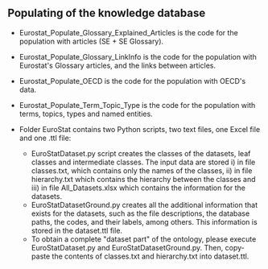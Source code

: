 
## Populating of the knowledge database

-   Eurostat_Populate_Glossary_Explained_Articles is the code for the population with articles (SE + SE Glossary).

-   Eurostat_Populate_Glossary_LinkInfo is the code for the population with Eurostat's Glossary articles, and the links between articles.

-   Eurostat_Populate_OECD is the code for the population with ΟECD's data.

-   Eurostat_Populate_Term_Topic_Type is the code for the population with terms, topics, types and named entities.

-   Folder EuroStat contains two Python scripts, two text files, one Excel file and one .ttl file:
    - EuroStatDataset.py script creates the classes of the datasets, leaf classes and intermediate classes. The input data are stored i) in file classes.txt, which contains only the names of the classes, ii) in file hierarchy.txt which contains the hierarchy between the classes and iii) in file All_Datasets.xlsx which contains the information for the datasets.
    - EuroStatDatasetGround.py creates all the additional information that exists for the datasets, such as the file descriptions, the database paths, the codes, and their labels, among others. This information is stored in the dataset.ttl file.
    - To obtain a complete "dataset part" of the ontology, please execute EuroStatDataset.py and EuroStatDatasetGround.py. Then, copy-paste the contents of classes.txt and hierarchy.txt into dataset.ttl. 
